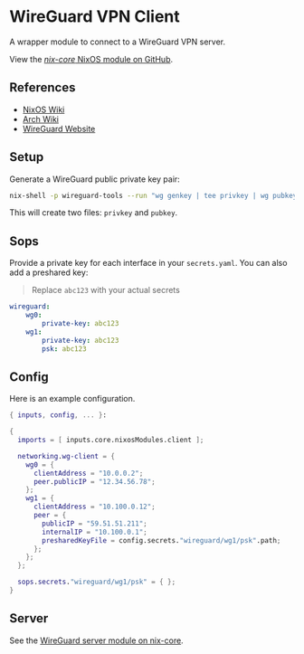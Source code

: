 # WireGuard VPN Client

A wrapper module to connect to a WireGuard VPN server.

View the [*nix-core* NixOS module on GitHub](https://github.com/sid116/nix-core/tree/master/modules/nixos/wg-client).

## References

- [NixOS Wiki](https://wiki.nixos.org/wiki/WireGuard)
- [Arch Wiki](https://wiki.archlinux.org/title/WireGuard)
- [WireGuard Website](https://www.wireguard.com/)

## Setup

Generate a WireGuard public private key pair:

```bash
nix-shell -p wireguard-tools --run "wg genkey | tee privkey | wg pubkey > pubkey"
```

This will create two files: `privkey` and `pubkey`.

## Sops

Provide a private key for each interface in your `secrets.yaml`. You can also add a preshared key:

> Replace `abc123` with your actual secrets

```yaml
wireguard:
    wg0:
        private-key: abc123
    wg1:
        private-key: abc123
        psk: abc123
```

## Config

Here is an example configuration.

```nix
{ inputs, config, ... }:

{
  imports = [ inputs.core.nixosModules.client ];

  networking.wg-client = {
    wg0 = {
      clientAddress = "10.0.0.2";
      peer.publicIP = "12.34.56.78";
    };
    wg1 = {
      clientAddress = "10.100.0.12";
      peer = {
        publicIP = "59.51.51.211";
        internalIP = "10.100.0.1";
        presharedKeyFile = config.secrets."wireguard/wg1/psk".path;
      };
    };
  };

  sops.secrets."wireguard/wg1/psk" = { };
}
```

## Server

See the [WireGuard server module on nix-core](https://github.com/sid116/nix-core/tree/master/modules/nixos/wg-server).
